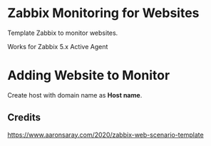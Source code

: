 # Zabbix Monitoring for Websites
Template Zabbix to monitor websites.

Works for Zabbix 5.x Active Agent

# Adding Website to Monitor
Create host with domain name as **Host name**.

## Credits
https://www.aaronsaray.com/2020/zabbix-web-scenario-template